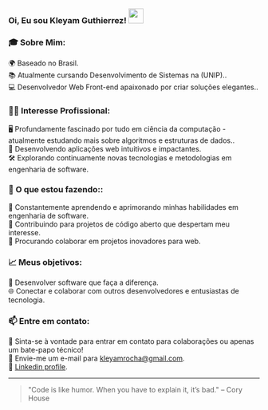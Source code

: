 ### Oi, Eu sou Kleyam Guthierrez! <img src="https://media.giphy.com/media/hvRJCLFzcasrR4ia7z/giphy.gif" width="30" >

### 🎓 Sobre Mim:

🌍 Baseado no Brasil.<br/>
📚 Atualmente cursando Desenvolvimento de Sistemas na (UNIP)..<br/>
💻 Desenvolvedor Web Front-end apaixonado por criar soluções elegantes..<br/>
  
### 👩‍💻 Interesse Profissional:

🖥️ Profundamente fascinado por tudo em ciência da computação - atualmente estudando mais sobre algoritmos e estruturas de dados..<br/>
📱 Desenvolvendo aplicações web intuitivos e impactantes.<br/>
🛠️ Explorando continuamente novas tecnologias e metodologias em engenharia de software.<br/>

### 🌱 O que estou fazendo::

📖 Constantemente aprendendo e aprimorando minhas habilidades em engenharia de software.<br/>
🔄 Contribuindo para projetos de código aberto que despertam meu interesse.<br/>
🤝  Procurando colaborar em projetos inovadores para web.<br/>

### 📈 Meus objetivos:

🌟 Desenvolver software que faça a diferença.<br/>
🌐 Conectar e colaborar com outros desenvolvedores e entusiastas de tecnologia.<br/>

### 📫 Entre em contato:

💬 Sinta-se à vontade para entrar em contato para colaborações ou apenas um bate-papo técnico!<br/>
📧 Envie-me um e-mail para kleyamrocha@gmail.com.<br/>
🔗 [Linkedin profile](https://www.linkedin.com/in/kleyam-guthierrez-ba3b61234/).<br/>

<hr>

> "Code is like humor. When you have to explain it, it’s bad." – Cory House










